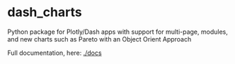 # dash_charts

Python package for Plotly/Dash apps with support for multi-page, modules, and new charts such as Pareto with an Object Orient Approach

Full documentation, here: [./docs](./docs)
